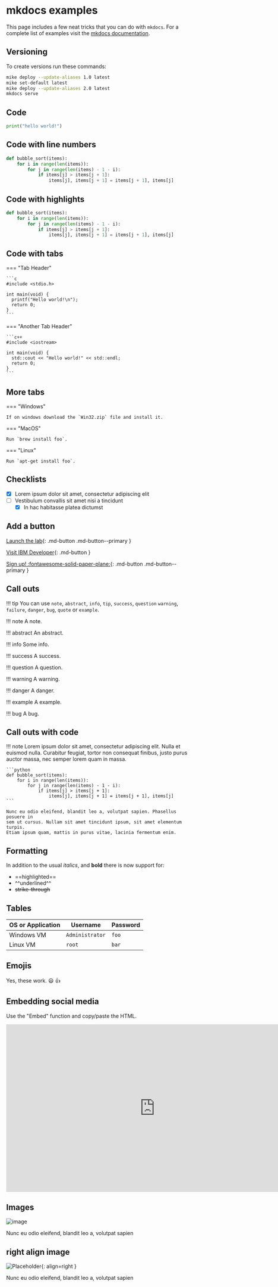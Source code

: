 # mkdocs examples

This page includes a few neat tricks that you can do with `mkdocs`. For a complete list of examples visit the [mkdocs documentation](https://squidfunk.github.io/mkdocs-material-insiders/reference/abbreviations/).

## Versioning

To create versions run these commands:

```bash
mike deploy --update-aliases 1.0 latest
mike set-default latest
mike deploy --update-aliases 2.0 latest
mkdocs serve
```

## Code

```python
print("hello world!")
```

## Code with line numbers

```python linenums="1"
def bubble_sort(items):
    for i in range(len(items)):
        for j in range(len(items) - 1 - i):
            if items[j] > items[j + 1]:
                items[j], items[j + 1] = items[j + 1], items[j]
```

## Code with highlights

```python hl_lines="2 3"
def bubble_sort(items):
    for i in range(len(items)):
        for j in range(len(items) - 1 - i):
            if items[j] > items[j + 1]:
                items[j], items[j + 1] = items[j + 1], items[j]
```

## Code with tabs

=== "Tab Header"

    ```c
    #include <stdio.h>

    int main(void) {
      printf("Hello world!\n");
      return 0;
    }
    ```

=== "Another Tab Header"

    ```c++
    #include <iostream>

    int main(void) {
      std::cout << "Hello world!" << std::endl;
      return 0;
    }
    ```

## More tabs

=== "Windows"

    If on windows download the `Win32.zip` file and install it.

=== "MacOS"

    Run `brew install foo`.

=== "Linux"

    Run `apt-get install foo`.

## Checklists

* [x] Lorem ipsum dolor sit amet, consectetur adipiscing elit
* [ ] Vestibulum convallis sit amet nisi a tincidunt
    * [x] In hac habitasse platea dictumst

## Add a button

[Launch the lab](https://developer.ibm.com){: .md-button .md-button--primary }

[Visit IBM Developer](https://developer.ibm.com){: .md-button }

[Sign up! :fontawesome-solid-paper-plane:](https://cloud.ibm.com){: .md-button .md-button--primary }

## Call outs

!!! tip
    You can use `note`, `abstract`, `info`, `tip`, `success`, `question`
    `warning`, `failure`, `danger`, `bug`, `quote` or `example`.

!!! note
    A note.

!!! abstract
    An abstract.

!!! info
    Some info.

!!! success
    A success.

!!! question
    A question.

!!! warning
    A warning.

!!! danger
    A danger.

!!! example
    A example.

!!! bug
    A bug.

## Call outs with code

!!! note
    Lorem ipsum dolor sit amet, consectetur adipiscing elit. Nulla et euismod
    nulla. Curabitur feugiat, tortor non consequat finibus, justo purus auctor
    massa, nec semper lorem quam in massa.

    ```python
    def bubble_sort(items):
        for i in range(len(items)):
            for j in range(len(items) - 1 - i):
                if items[j] > items[j + 1]:
                    items[j], items[j + 1] = items[j + 1], items[j]
    ```

    Nunc eu odio eleifend, blandit leo a, volutpat sapien. Phasellus posuere in
    sem ut cursus. Nullam sit amet tincidunt ipsum, sit amet elementum turpis.
    Etiam ipsum quam, mattis in purus vitae, lacinia fermentum enim.

## Formatting

In addition to the usual *italics*, and **bold** there is now support for:

* ==highlighted==
* ^^underlined^^
* ~~strike-through~~

## Tables

| **OS or Application** | **Username** | **Password** |
| - | - | - |
| Windows VM | `Administrator` | `foo` |
| Linux VM | `root` | `bar` |

## Emojis

Yes, these work. :smiley: :+1:

## Embedding social media

Use the "Embed" function and copy/paste the HTML.

<div class="video-wrapper">
  <iframe width="800" height="450" src="https://www.youtube.com/embed/2Z64G-Wyhqg" frameborder="0" allowfullscreen></iframe>
</div>

## Images

![image](../assets/bee.png)

Nunc eu odio eleifend, blandit leo a, volutpat sapien

## right align image

![Placeholder](../assets/bee.png){: align=right }

Nunc eu odio eleifend, blandit leo a, volutpat sapien